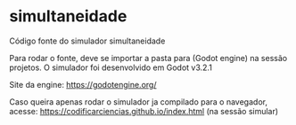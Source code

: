 # simultaneidade
Código fonte do simulador simultaneidade

Para rodar o fonte, deve se importar a pasta para (Godot engine) na sessão projetos.
O simulador foi desenvolvido em Godot v3.2.1

Site da engine: https://godotengine.org/

Caso queira apenas rodar o simulador ja compilado para o navegador, acesse: https://codificarciencias.github.io/index.html (na sessão simular)
